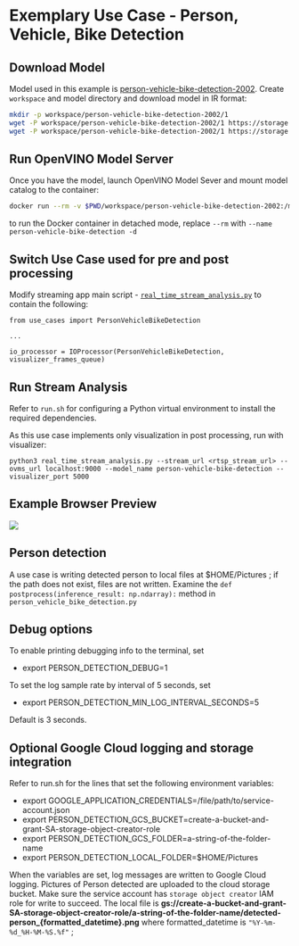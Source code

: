 # Exemplary Use Case - Person, Vehicle, Bike Detection

## Download Model

Model used in this example is [person-vehicle-bike-detection-2002](https://docs.openvino.ai/2023.2/omz_models_model_person_vehicle_bike_detection_2002.html).
Create `workspace` and model directory and download model in IR format:
```bash
mkdir -p workspace/person-vehicle-bike-detection-2002/1
wget -P workspace/person-vehicle-bike-detection-2002/1 https://storage.openvinotoolkit.org/repositories/open_model_zoo/2022.1/models_bin/2/person-vehicle-bike-detection-2002/FP32/person-vehicle-bike-detection-2002.bin
wget -P workspace/person-vehicle-bike-detection-2002/1 https://storage.openvinotoolkit.org/repositories/open_model_zoo/2022.1/models_bin/2/person-vehicle-bike-detection-2002/FP32/person-vehicle-bike-detection-2002.xml
```

## Run OpenVINO Model Server

Once you have the model, launch OpenVINO Model Sever and mount model catalog to the container:

```bash
docker run --rm -v $PWD/workspace/person-vehicle-bike-detection-2002:/model -p 9000:9000 openvino/model_server:latest --model_path /model --model_name person-vehicle-bike-detection --layout NHWC:NCHW --shape auto --port 9000 
```

to run the Docker container in detached mode, replace `--rm` with `--name person-vehicle-bike-detection -d`

## Switch Use Case used for pre and post processing

Modify streaming app main script - [`real_time_stream_analysis.py`](https://github.com/openvinotoolkit/model_server/blob/main/demos/real_time_stream_analysis/python/real_time_stream_analysis.py) to contain the following:

```
from use_cases import PersonVehicleBikeDetection

...

io_processor = IOProcessor(PersonVehicleBikeDetection, visualizer_frames_queue)
```

## Run Stream Analysis
Refer to `run.sh` for configuring a Python virtual environment to install the required dependencies.

As this use case implements only visualization in post processing, run with visualizer:

```
python3 real_time_stream_analysis.py --stream_url <rtsp_stream_url> --ovms_url localhost:9000 --model_name person-vehicle-bike-detection --visualizer_port 5000
```

## Example Browser Preview

<img src="https://github.com/openvinotoolkit/model_server/blob/main/demos/real_time_stream_analysis/python/assets/visualizer_example_browser.gif">

## Person detection
A use case is writing detected person to local files at $HOME/Pictures ; if the path does not exist, files are not written.
Examine the `def postprocess(inference_result: np.ndarray):` method in `person_vehicle_bike_detection.py`

## Debug options
To enable printing debugging info to the terminal, set
- export PERSON_DETECTION_DEBUG=1

To set the log sample rate by interval of 5 seconds, set
- export PERSON_DETECTION_MIN_LOG_INTERVAL_SECONDS=5

Default is 3 seconds. 

## Optional Google Cloud logging and storage integration

Refer to run.sh for the lines that set the following environment variables:
- export GOOGLE_APPLICATION_CREDENTIALS=/file/path/to/service-account.json
- export PERSON_DETECTION_GCS_BUCKET=create-a-bucket-and-grant-SA-storage-object-creator-role
- export PERSON_DETECTION_GCS_FOLDER=a-string-of-the-folder-name
- export PERSON_DETECTION_LOCAL_FOLDER=$HOME/Pictures

When the variables are set, log messages are written to Google Cloud logging. Pictures of Person detected are uploaded
to the cloud storage bucket. Make sure the service account has `storage object creator` IAM role for write to succeed.
The local file is
**gs://create-a-bucket-and-grant-SA-storage-object-creator-role/a-string-of-the-folder-name/detected-person_{formatted_datetime}.png**
where formatted_datetime is `"%Y-%m-%d_%H-%M-%S.%f"` ;